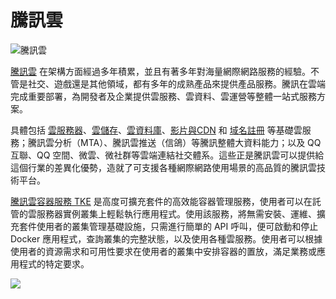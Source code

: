 # 騰訊雲

![騰訊雲](./_images/qcloud-logo.jpg)

[騰訊雲](https://cloud.tencent.com/act/cps/redirect?redirect=1040&cps_key=3a5255852d5db99dcd5da4c72f05df61&from=console) 在架構方面經過多年積累，並且有著多年對海量網際網路服務的經驗。不管是社交、遊戲還是其他領域，都有多年的成熟產品來提供產品服務。騰訊在雲端完成重要部署，為開發者及企業提供雲服務、雲資料、雲運營等整體一站式服務方案。

具體包括 [雲服務器](https://cloud.tencent.com/act/cps/redirect?redirect=1001&cps_key=3a5255852d5db99dcd5da4c72f05df61&from=console)、[雲儲存](https://cloud.tencent.com/act/cps/redirect?redirect=1020&cps_key=3a5255852d5db99dcd5da4c72f05df61&from=console)、[雲資料庫](https://cloud.tencent.com/act/cps/redirect?redirect=1003&cps_key=3a5255852d5db99dcd5da4c72f05df61&from=console)、[影片與CDN](https://cloud.tencent.com/act/cps/redirect?redirect=1019&cps_key=3a5255852d5db99dcd5da4c72f05df61&from=console) 和 [域名註冊](https://dnspod.cloud.tencent.com) 等基礎雲服務；騰訊雲分析（MTA）、騰訊雲推送（信鴿）等騰訊整體大資料能力；以及 QQ互聯、QQ 空間、微雲、微社群等雲端連結社交體系。這些正是騰訊雲可以提供給這個行業的差異化優勢，造就了可支援各種網際網路使用場景的高品質的騰訊雲技術平台。

[騰訊雲容器服務 TKE](https://cloud.tencent.com/act/cps/redirect?redirect=10058&cps_key=3a5255852d5db99dcd5da4c72f05df61) 是高度可擴充套件的高效能容器管理服務，使用者可以在託管的雲服務器實例叢集上輕鬆執行應用程式。使用該服務，將無需安裝、運維、擴充套件使用者的叢集管理基礎設施，只需進行簡單的 API 呼叫，便可啟動和停止 Docker 應用程式，查詢叢集的完整狀態，以及使用各種雲服務。使用者可以根據使用者的資源需求和可用性要求在使用者的叢集中安排容器的置放，滿足業務或應用程式的特定要求。

![](https://mc.qcloudimg.com/static/img/0581dbeb97c869bbe6e62025dbc592d7/image.png)
